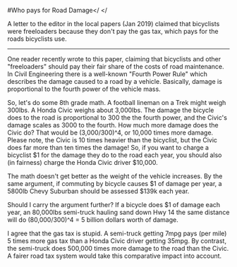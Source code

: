 #Who pays for Road Damage</ </

A letter to the editor in the local papers (Jan 2019) claimed that bicyclists were freeloaders because they don't pay the gas tax, which pays for the roads bicyclists use.

*** 

One reader recently wrote to this paper, claiming that bicyclists and other "freeloaders" should pay their fair share of the costs of road maintenance.  In Civil Engineering there is a well-known "Fourth Power Rule" which describes the damage caused to a road by a vehicle.  Basically, damage is proportional to the fourth power of the vehicle mass.  

So, let's do some 8th grade math.  A football lineman on a Trek might weigh 300lbs.  A Honda Civic weighs about 3,000lbs.  The damage the bicycle does to the road is proportional to 300 the the fourth power, and the Civic's damage scales as 3000 to the fourth.  How much more damage does the Civic do?  That would be (3,000/300)^4, or 10,000 times more damage. Please note, the Civic is 10 times heavier than the bicyclist, but the Civic does far more than ten times the damage! So, if you want to charge a bicyclist $1 for the damage they do to the road each year, you should also (in fairness) charge the Honda Civic driver $10,000.

The math doesn't get better as the weight of the vehicle increases.  By the same argument, if commuting by bicycle causes  $1 of damage per year, a 5800lb Chevy Suburban should be assessed $139k each year.  

Should I carry the argument further?  If a bicycle does $1 of damage each year, an 80,000lbs semi-truck hauling sand down Hwy 14 the same distance will do (80,000/300)^4 =  5 billion dollars worth of damage.

I agree that the gas tax is stupid.  A semi-truck getting 7mpg pays (per mile) 5 times more gas tax than a Honda Civic driver getting 35mpg.  By contrast, the semi-truck does 500,000 times more damage to the road than the Civic.  A fairer road tax system would take this comparative impact into account.

